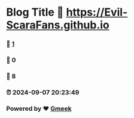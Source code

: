 # Blog Title :link: https://Evil-ScaraFans.github.io 
### :page_facing_up: [1](https://Evil-ScaraFans.github.io/tag.html) 
### :speech_balloon: 0 
### :hibiscus: 8 
### :alarm_clock: 2024-09-07 20:23:49 
### Powered by :heart: [Gmeek](https://github.com/Meekdai/Gmeek)
